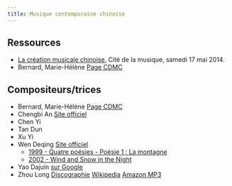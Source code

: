 ```yaml
---
title: Musique contemporaine chinoise
---
```


## Ressources

- [La création musicale chinoise](http://www.cdmc.asso.fr/fr/actualites/saison-cdmc/creation-musicale-chinoise), Cité de la musique, samedi 17 mai 2014.
- Bernard, Marie-Hélène
	[Page CDMC](http://www.cdmc.asso.fr/fr/ressources/compositeurs/biographies/bernard-marie-helene-1953)

## Compositeurs/trices

- Bernard, Marie-Hélène
  [Page CDMC](http://www.cdmc.asso.fr/fr/ressources/compositeurs/biographies/bernard-marie-helene-1953)
- Chengbi An
  [Site officiel](http://www.anchengbi.com/)
- Chen Yi
- Tan Dun
- Xu Yi
- Wen Deqing [Site officiel](http://www.deqingwen.com/en/)
	* [1999 - Quatre poésies - Poésie 1 : La montagne](https://www.youtube.com/watch?v=K4KgBa2A2Vo)
	* [2002 - Wind and Snow in the Night](https://www.youtube.com/watch?v=oc5ggVR-BHE)
- Yao Dajuin
  [sur Google](https://www.google.fr/search?q=Yao+Dajuin)
- Zhou Long
	[Discographie](http://composers21.com/compdocs/zhoulong.htm)
	[Wikipedia](http://en.wikipedia.org/wiki/Zhou_Long)
	[Amazon MP3](http://www.amazon.fr/s/ref=nb_sb_noss?__mk_fr_FR=%C3%85M%C3%85%C5%BD%C3%95%C3%91&url=search-alias%3Ddigital-music&field-keywords=zhou+long&rh=n%3A77196031%2Ck%3Azhou+long&ajr=0)